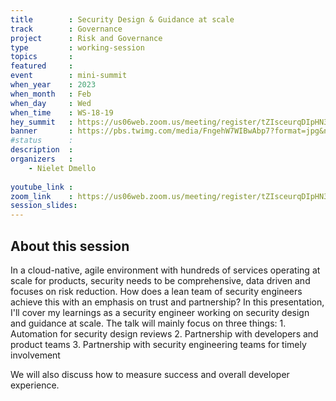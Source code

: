```yaml
---
title        : Security Design & Guidance at scale
track        : Governance
project      : Risk and Governance
type         : working-session
topics       : 
featured     :
event        : mini-summit
when_year    : 2023
when_month   : Feb
when_day     : Wed
when_time    : WS-18-19
hey_summit   : https://us06web.zoom.us/meeting/register/tZIsceurqDIpHN3a1MbKkkAPCsy_wS98dYP3
banner       : https://pbs.twimg.com/media/FngehW7WIBwAbp7?format=jpg&name=medium
#status      : 
description  :
organizers   :
    - Nielet Dmello
       
youtube_link : 
zoom_link    : https://us06web.zoom.us/meeting/register/tZIsceurqDIpHN3a1MbKkkAPCsy_wS98dYP3
session_slides:
---
```




## About this session
In a cloud-native, agile environment with hundreds of services operating at scale for products, security needs to be comprehensive, data driven and focuses on risk reduction. How does a lean team of security engineers achieve this with an emphasis on trust and partnership? In this presentation, I'll cover my learnings as a security engineer working on security design and guidance at scale. The talk will mainly focus on three things: 1. Automation for security design reviews 2. Partnership with developers and product teams 3. Partnership with security engineering teams for timely involvement

We will also discuss how to measure success and overall developer experience.
